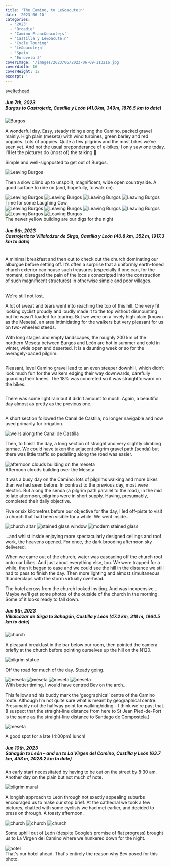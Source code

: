 ```yaml
---
title: 'The Camino, to Le&oacute;n'
date: '2023-06-10'
categories:
  - '2023'
  - 'Broadie'
  - 'Camino Franc&eacute;s'
  - 'Castilla y Le&oacute;n'
  - 'Cycle Touring'
  - 'Le&oacute;n'
  - 'Spain'
  - 'Eurovelo 3'
coverImage: '/images/2023/06/2023-06-09-113216.jpg'
coverWidth: 16
coverHeight: 12
excerpt: ''
---
```


<svelte:head>

<title>
Camino, to Le&oacute;n
</title>
</svelte:head>

<script>
	import Callout from '$lib/components/Callout.svelte'
</script>

<section class="card">
  <h5>
    Jun 7th, 2023
    <br /> Burgos to Castrojeriz, Castilla y Le&oacute;n
    (41.0km, 349m, 1876.5 km to date)   
  </h5>
  <p/>
  <img alt="Burgos" src="/images/2023/06/2023-06-07-114358.jpg" />
  <p>A wonderful day. Easy, steady riding along the Camino, packed gravel mainly. High plain (meseta) with wind turbines, green barley and red poppies. Lots of poppies. Quite a few pilgrims and the most bikes we’ve seen yet. And not the usual preponderance of e-bikes; I only saw one today. I’ll let the pictures do (most of) the talking <span class="entity">🙂</span></p>
  <p>Simple and well-signposted to get out of Burgos.</p>
  <img alt="Leaving Burgos" src="/images/2023/06/2023-06-07-113225.jpg" /> 
  <p>Then a slow climb up to unspoilt, magnificent, wide open countryside. A good surface to ride on (and, hopefully, to walk on).</p>
  <img alt="Leaving Burgos" src="/images/2023/06/2023-06-07-131511.jpg" /> 
  <img alt="Leaving Burgos" src="/images/2023/06/2023-06-07-132229.jpg" /> 
  <img alt="Leaving Burgos" src="/images/2023/06/2023-06-07-134721.jpg" />
  <img alt="Leaving Burgos" src="/images/2023/06/2023-06-07-140159.jpg" /> 
  <div class="caption">Time for some Laughing Cow.</div>
  <img alt="Leaving Burgos" src="/images/2023/06/2023-06-07-145335.jpg" />
  <img alt="Leaving Burgos" src="/images/2023/06/2023-06-07-145901.jpg" />
  <img alt="Leaving Burgos" src="/images/2023/06/2023-06-07-161135.jpg" />
  <img alt="Leaving Burgos" src="/images/2023/06/2023-06-07-171003.jpg" />
  <img alt="Leaving Burgos" src="/images/2023/06/2023-06-07-171304.jpg" />
  <img alt="Leaving Burgos" src="/images/2023/06/2023-06-07-172846.jpg" />
  <div class="caption">The newer yellow building are our digs for the night</div>
</section>

<section class="card">
  <h5>
    Jun 8th, 2023
    <br /> Castrojeriz to Villalcázar de Sirga, Castilla y Le&oacute;n
    (40.8 km, 352 m, 1917.3 km to date)   
  </h5>
  <img alt="" src="/images/2023/06/2023-06-08-092019.jpg" />
  <p>A minimal breakfast and then out to check out the church dominating our alburgue before setting off. It’s often a surprise that a uniformly earth-toned church exterior can house such treasures (especially if one can, for the moment, disregard the pain of the locals conscripted into the construction of such magnificent structures) in otherwise simple and poor villages.</p>
  <img alt="" src="/images/2023/06/2023-06-08-092554.jpg" />
  <img alt="" src="/images/2023/06/2023-06-08-092733.jpg" />
  <img alt="" src="/images/2023/06/2023-06-08-093153.jpg" />
  <img alt="" src="/images/2023/06/2023-06-08-101219.jpg" />
  <div class="caption">We're still not lost.</div>
  <img alt="" src="/images/2023/06/2023-06-08-111505.jpg" />
  <p>A lot of sweat and tears went into reaching the top of this hill. One very fit looking cyclist proudly and loudly made it to the top without dismounting but he wasn't loaded for touring. But we were on a lovely high plain (known as the Meseta), an area intimidating for the walkers but very pleasant for us on two-wheeled steeds.</p>
  <p>With long stages and empty landscapes, the roughly 200 km of the northern Meseta between Burgos and Le&oacute;n are hot in summer and cold in winter, wide open and deserted. It is a daunting week or so for the averagely-paced pilgrim.</p>
  <img alt="" src="/images/2023/06/2023-06-08-115005.jpg" />
  <p>Pleasant, level Camino gravel lead to an even steeper downhill, which didn’t look much fun for the walkers edging their way downwards, carefully guarding their knees. The 18% was concreted so it was straightforward on the bikes.</p>
  <img alt="" src="/images/2023/06/2023-06-08-115503.jpg" />
  <p>There was some light rain but it didn’t amount to much. Again, a beautiful day almost as pretty as the previous one.</p>
   <img alt="" src="/images/2023/06/2023-06-08-131349.jpg" />
   <p>A short section followed the Canal de Castilla, no longer navigable and now used primarily for irrigation.</p>
   <img alt="weirs along the Canal de Castilla" src="/images/2023/06/2023-06-08-145211.jpg" />
   <p>Then, to finish the day, a long section of straight and very slightly climbing tarmac. We could have taken the adjacent pilgrim gravel path (senda) but there was little traffic so pedalling along the road was easier.</p>
   <img alt="afternoon clouds building on the meseta" src="/images/2023/06/2023-06-08-162216.jpg" />
   <div class="caption">Afternoon clouds building over the Meseta</div>
   <p>It was a busy day on the Camino: lots of pilgrims walking and more bikes than we had seen before. In contrast to the previous day, most were electric. But along the senda (a pilgrim path parallel to the road), in the mid to late afternoon, pilgrims were in short supply. Having, presumably, completed their daily objective.</p>
   <p>Five or six kilometres before our objective for the day, I led off-piste to visit a church that had been visible for a while. We went inside...</p>
   <img alt="church altar " src="/images/2023/06/2023-06-08-165336.jpg" />
   <img alt="stained glass window " src="/images/2023/06/2023-06-08-165730.jpg" />
   <img alt="modern stained glass " src="/images/2023/06/2023-06-08-165631.jpg" />
   <p>...and whilst inside enjoying more spectacularly designed ceilings and roof work, the heavens opened. For once, the dark brooding afternoon sky delivered.</p>
   <p>When we came out of the church, water was cascading off the church roof onto our bikes. And just about everything else, too. We were trapped for a while, then it began to ease and we could see the hill in the distance we still had to pass to finish the day. Then more lighting and almost simultaneous thunderclaps with the storm virtually overhead.</p>
   <p>The hotel across from the church looked inviting. And was inexpensive… Maybe we’ll get some photos of the outside of the church in the morning. Some of it looks ready to fall down.</p>
</section>

<section class="card">
  <h5>
    Jun 9th, 2023
    <br /> Villalcázar de Sirga to Sahagún, Castilla y Le&oacute;n
    (47.2 km, 318 m, 1964.5 km to date)   
  </h5> 
   <img alt="church" src="/images/2023/06/2023-06-09-100844.jpg" />
   <p>A pleasant breakfast in the bar below our room, then pointed the camera briefly at the church before pointing ourselves up the hill on the N120.</p>
   <img alt="pilgrim statue" src="/images/2023/06/2023-06-09-102102.jpg" />
   <p>Off the road for much of the day. Steady going.</p>
   <img alt="meseta" src="/images/2023/06/2023-06-09-113216.jpg" />
   <img alt="meseta" src="/images/2023/06/2023-06-09-150436.jpg" />
   <img alt="meseta" src="/images/2023/06/2023-06-09-151334.jpg" />
   <img alt="meseta" src="/images/2023/06/2023-06-09-161626.jpg" />
   <div class="caption">With better timing, I would have centred Bev on the arch...</div>
   <p>This fellow and his buddy mark the ‘geographical’ centre of the Camino route. Although I’m not quite sure what is meant by geographical centre. Presumably not the halfway point for walking/riding &ndash; I think we're past that. (I suspect that the straight-line distance from here to St Jean Pied-de-Port is the same as the straight-line distance to Santiago de Compostela.)</p>
   <img alt="meseta" src="/images/2023/06/2023-06-09-161756.jpg" />
   <p>A good spot for a late (4:00pm) lunch!</p>
</section>

<section class="card">
  <h5>
    Jun 10th, 2023
    <br /> Sahagún to León – and on to La Virgen del Camino, Castilla y Le&oacute;n
    (63.7 km, 453 m, 2028.2 km to date)   
  </h5>
  <p>An early start necessitated by having to be out on the street by 8:30 am. Another day on the plain but not much of note.</p>
    <img alt="pilgrim mural" src="/images/2023/06/2023-06-10-132551.jpg" />
    <p>A longish approach to León through not exactly appealing suburbs encouraged us to make our stop brief. At the cathedral we took a few pictures, chatted with some cyclists we had met earlier, and decided to press on through. A toasty afternoon.</p>
    <img alt="church" src="/images/2023/06/2023-06-10-154555.jpg" />
    <img alt="church" src="/images/2023/06/2023-06-10-154616.jpg" />
    <img alt="church" src="/images/2023/06/2023-06-10-160806.jpg" />
    <p>Some uphill out of León (despite Google’s promise of flat progress) brought us to La Virgen del Camino where we hunkered down for the night.</p>
    <div class="w-60"><img alt="hotel" src="/images/2023/06/phone/20230610_1724.jpg" />
    <div class="caption">That's our hotel ahead. That's entirely the reason why Bev posed for this photo.</div></div>
</section>
